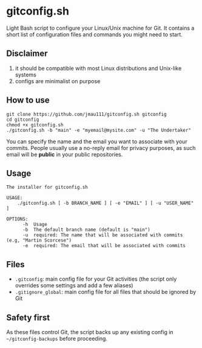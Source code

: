 # gitconfig.sh

Light Bash script to configure your Linux/Unix machine for Git. It contains a short list of configuration files and commands you might need to start.

## Disclaimer

1. it should be compatible with most Linux distributions and Unix-like systems
2. configs are minimalist on purpose

## How to use

```
git clone https://github.com/jmau111/gitconfig.sh gitconfig
cd gitconfig
chmod +x gitconfig.sh
./gitconfig.sh -b "main" -e "myemail@mysite.com" -u "The Undertaker"
```

You can specify the name and the email you want to associate with your commits. People usually use a no-reply email for privacy purposes, as such email will be **public** in your public repositories.

## Usage 

```
The installer for gitconfig.sh

USAGE:
    ./gitconfig.sh [ -b BRANCH_NAME ] [ -e "EMAIL" ] [ -u "USER_NAME" ]

OPTIONS:
      -h  Usage
      -b  The default branch name (default is "main")
      -u  required: The name that will be associated with commits (e.g, "Martin Scorcese")
      -e  required: The email that will be associated with commits
```

## Files

* `.gitconfig`: main config file for your Git activities (the script only overrides some settings and add a few aliases)
* `.gitignore_global`: main config file for all files that should be ignored by Git

## Safety first

As these files control Git, the script backs up any existing config in `~/gitconfig-backups` before proceeding.
